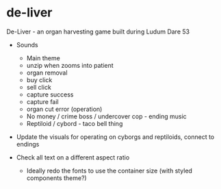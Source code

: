 # de-liver
De-Liver - an organ harvesting game built during  Ludum Dare 53


- Sounds
    - Main theme
    - unzip when zooms into patient
    - organ removal
    - buy click
    - sell click
    - capture success
    - capture fail
    - organ cut error (operation)
    - No money / crime boss / undercover cop - ending music
    - Reptiloid / cybord - taco bell thing

- Update the visuals for operating on cyborgs and reptiloids, connect to endings

- Check all text on a different aspect ratio
    - Ideally redo the fonts to use the container size (with styled components theme?)